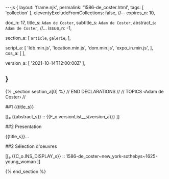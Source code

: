 ---js
{
  layout:    'frame.njk',
  permalink: '1586-de_coster.html',
  tags:      [ 'collection' ],
  eleventyExcludeFromCollections: false,
  //-- expires_n: 10,

  doc_n:      17,
  title_s:    `Adam de Coster`,
  subtitle_s: `Adam de Coster`,
  abstract_s: `Adam de Coster`,
  //... issue_n: -1,

  section_a:
  [
    `article`,
    `galerie`,
  ],

  script_a:
  [
    'Idb.min.js',
    'location.min.js',
    'dom.min.js',
    'expo_in.min.js',
  ],
  css_a:
  [
  ],

  version_a:
  [
    '2021-10-14T12:00:00Z'
  ],

}
---
{% _section section_a[0] %}
// END DECLARATIONS //
//  TOPICS
‹Adam de Coster›
//

##1 {{title_s}}

[[₀  {{abstract_s}}  ::
     {{F_o.versionList__s(version_a)}}  ]]

##2  Presentation

{{title_s}}...

##2  Sélection d'oeuvres

[[₉  {{C_o.INS_DISPLAY_s}} ::
     1586-de_coster~new_york-sothebys~1625-young_woman ]]

{% end_section %}
